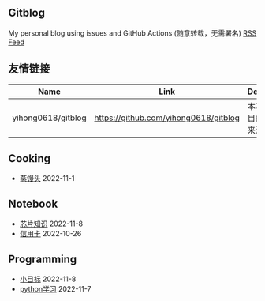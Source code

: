 ## Gitblog
My personal blog using issues and GitHub Actions (随意转载，无需署名)
[RSS Feed](https://raw.githubusercontent.com/lulu10922/gitblog/master/feed.xml)
## 友情链接
| Name | Link | Desc | 
 | ---- | ---- | ---- |
| yihong0618/gitblog | https://github.com/yihong0618/gitblog | 本项目的来源 |
## Cooking
- [蒸馒头](https://github.com/lulu10922/gitblog/issues/2)  2022-11-1
## Notebook
- [芯片知识](https://github.com/lulu10922/gitblog/issues/6)  2022-11-8
- [信用卡](https://github.com/lulu10922/gitblog/issues/1)  2022-10-26
## Programming
- [小目标](https://github.com/lulu10922/gitblog/issues/5)  2022-11-8
- [python学习](https://github.com/lulu10922/gitblog/issues/4)  2022-11-7
